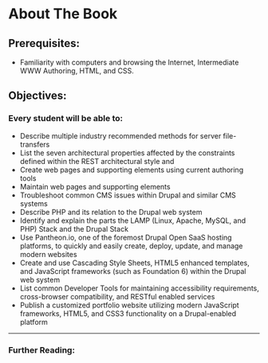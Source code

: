# About The Book

## Prerequisites:
* Familiarity with computers and browsing the Internet, Intermediate WWW Authoring, HTML, and CSS.

## Objectives:

### Every student will be able to:

* Describe multiple industry recommended methods for server file-transfers
* List the seven architectural properties affected by the constraints defined within the REST architectural style and
* Create web pages and supporting elements using current authoring tools
* Maintain web pages and supporting elements
* Troubleshoot common CMS issues within Drupal and similar CMS systems
* Describe PHP and its relation to the Drupal web system
* Identify and explain the parts the LAMP (Linux, Apache, MySQL, and PHP) Stack and the Drupal Stack
* Use Pantheon.io, one of the foremost Drupal Open SaaS hosting platforms, to quickly and easily create, deploy, update, and manage modern websites
* Create and use Cascading Style Sheets, HTML5 enhanced templates, and JavaScript frameworks (such as Foundation 6) within the Drupal web system
* List common Developer Tools for maintaining accessibility requirements, cross-browser compatibility, and RESTful enabled services
* Publish a customized portfolio website utilizing modern JavaScript frameworks, HTML5, and CSS3 functionality on a Drupal-enabled platform




-----

### Further Reading:
